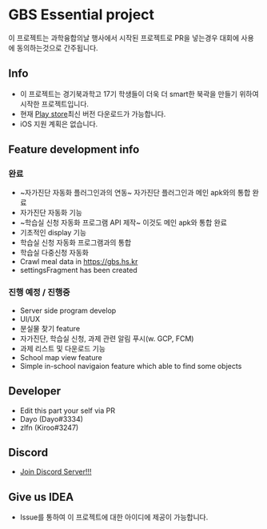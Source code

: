 GBS Essential project
=========================
이 프로젝트는 과학융합의날 행사에서 시작된 프로젝트로 PR을 넣는경우 대회에 사용에 동의하는것으로 간주됩니다.

## Info
 - 이 프로젝트는 경기북과학고 17기 학생들이 더욱 더 smart한 북곽을 만들기 위하여 시작한 프로젝트입니다.
 - 현재 [Play store][PlayStore]최신 버전 다운로드가 가능합니다.
 - iOS 지원 계획은 없습니다.
 

## Feature development info
### 완료
 - ~자가진단 자동화 플러그인과의 연동~ 자가진단 플러그인과 메인 apk와의 통합 완료
 - 자가진단 자동화 기능
 - ~학습실 신청 자동화 프로그램 API 제작~ 이것도 메인 apk와 통합 완료
 - 기초적인 display 기능
 - 학습실 신청 자동화 프로그램과의 통합
 - 학습실 다중신청 자동화
 - Crawl meal data in https://gbs.hs.kr
 - settingsFragment has been created

### 진행 예정 / 진행중
 - Server side program develop
 - UI/UX
 - 분실물 찾기 feature
 - 자가진단, 학습실 신청, 과제 관련 알림 푸시(w. GCP, FCM)
 - 과제 리스트 및 다운로드 기능
 - School map view feature
 - Simple in-school navigaion feature which able to find some objects

## Developer
 - Edit this part your self via PR
 - Dayo (Dayo#3334)
 - zlfn (Kiroo#3247)

## Discord
 - [Join Discord Server!!!][DiscordSv]

## Give us IDEA
 - Issue를 통하여 이 프로젝트에 대한 아이디에 제공이 가능합니다.

 [DiscordSv]: https://discord.gg/AquMeq6bRE "Join us!!!"
 [PlayStore]: https://play.google.com/store/apps/details?id=com.dayo.executer "Download from play store"

